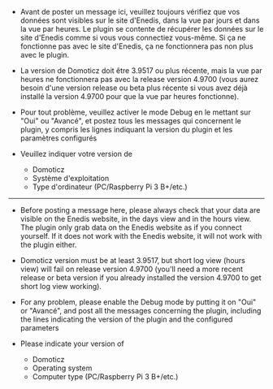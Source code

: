 * Avant de poster un message ici, veuillez toujours vérifiez que vos données sont visibles sur le site d'Enedis, dans la vue par jours et dans la vue par heures. Le plugin se contente de récupérer les données sur le site d'Enedis comme si vous vous connectiez vous-même. Si ça ne fonctionne pas avec le site d'Enedis, ça ne fonctionnera pas non plus avec le plugin.

* La version de Domoticz doit être 3.9517 ou plus récente, mais la vue par heures ne fonctionnera pas avec la release version 4.9700 (vous aurez besoin d'une version release ou beta plus récente si vous avez déjà installé la version 4.9700 pour que la vue par heures fonctionne).

* Pour tout problème, veuillez activer le mode Debug en le mettant sur "Oui" ou "Avancé", et postez tous les messages qui concernent le plugin, y compris les lignes indiquant la version du plugin et les paramètres configurés

* Veuillez indiquer votre version de 
  * Domoticz
  * Système d'exploitation
  * Type d'ordinateur (PC/Raspberry Pi 3 B+/etc.)

----------------------------------------------------------------

* Before posting a message here, please always check that your data are visible on the Enedis website, in the days view and in the hours view. The plugin only grab data on the Enedis website as if you connect yourself. If it does not work with the Enedis website, it will not work with the plugin either.

* Domoticz version must be at least 3.9517, but short log view (hours view) will fail on release version 4.9700 (you'll need a more recent release or beta version if you already installed the version 4.9700 to get short log view working).

* For any problem, please enable the Debug mode by putting it on "Oui" or "Avancé", and post all the messages concerning the plugin, including the lines indicating the
version of the plugin and the configured parameters

* Please indicate your version of
  * Domoticz
  * Operating system
  * Computer type (PC/Raspberry Pi 3 B+/etc.)
